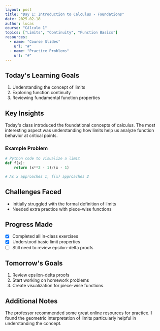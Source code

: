 ```yaml
---
layout: post
title: "Day 1: Introduction to Calculus - Foundations"
date: 2025-02-18
author: lucas
course: "Cálculo 1"
topics: ["Limits", "Continuity", "Function Basics"]
resources:
  - name: "Course Slides"
    url: "#"
  - name: "Practice Problems"
    url: "#"
---
```


## Today's Learning Goals

1. Understanding the concept of limits
2. Exploring function continuity
3. Reviewing fundamental function properties

## Key Insights

Today's class introduced the foundational concepts of calculus. The most interesting aspect was understanding how limits help us analyze function behavior at critical points.

### Example Problem

```python
# Python code to visualize a limit
def f(x):
    return (x**2 - 1)/(x - 1)

# As x approaches 1, f(x) approaches 2
```

## Challenges Faced

- Initially struggled with the formal definition of limits
- Needed extra practice with piece-wise functions

## Progress Made

- [x] Completed all in-class exercises
- [x] Understood basic limit properties
- [ ] Still need to review epsilon-delta proofs

## Tomorrow's Goals

1. Review epsilon-delta proofs
2. Start working on homework problems
3. Create visualization for piece-wise functions

## Additional Notes

The professor recommended some great online resources for practice. I found the geometric interpretation of limits particularly helpful in understanding the concept.
